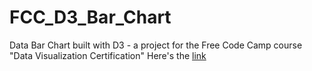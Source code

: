 # FCC_D3_Bar_Chart
Data Bar Chart built with D3 - a project for the Free Code Camp course "Data Visualization Certification"
Here's the [link](https://davidcastefa.github.io/FCC_D3_Bar_Chart/)
